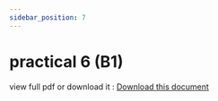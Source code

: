 ```yaml
---
sidebar_position: 7
---
```


# practical 6 (B1)

view full pdf or download it : [Download this document](static/B1.pdf)